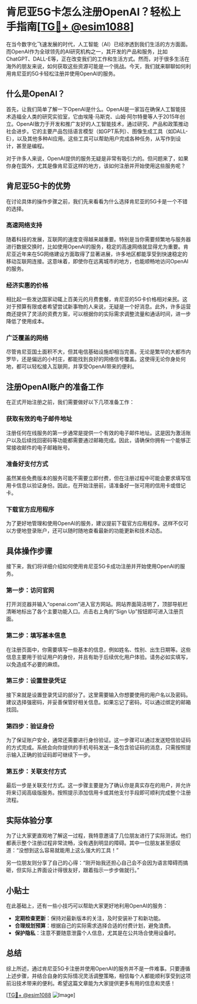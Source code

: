 # 肯尼亚5G卡怎么注册OpenAI？轻松上手指南[[TG💪+ @esim1088](https://t.me/s/esim1088)]

在当今数字化飞速发展的时代，人工智能（AI）已经渗透到我们生活的方方面面。而OpenAI作为全球领先的AI研究机构之一，其开发的产品和服务，比如ChatGPT、DALL-E等，正在改变我们的工作和生活方式。然而，对于很多生活在海外的朋友来说，如何获取这些资源可能是一个挑战。今天，我们就来聊聊如何利用肯尼亚的5G卡轻松注册并使用OpenAI的服务。

## 什么是OpenAI？

首先，让我们简单了解一下OpenAI是什么。OpenAI是一家旨在确保人工智能技术造福全人类的研究实验室，它由埃隆·马斯克、山姆·阿尔特曼等人于2015年创立。OpenAI致力于开发和推广友好的人工智能技术，通过研究、产品和政策推动社会进步。它的主要产品包括语言模型（如GPT系列）、图像生成工具（如DALL-E），以及其他多种AI应用。这些工具可以帮助用户完成各种任务，从写作到设计，甚至是编程。

对于许多人来说，OpenAI提供的服务无疑是非常有吸引力的。但问题来了，如果你身在国外，尤其是像肯尼亚这样的地方，该如何注册并开始使用这些服务呢？

## 肯尼亚5G卡的优势

在讨论具体的操作步骤之前，我们先来看看为什么选择肯尼亚的5G卡是一个不错的选择。

### 高速网络支持

随着科技的发展，互联网的速度变得越来越重要。特别是当你需要频繁地与服务器进行数据交换时，比如使用OpenAI的服务，稳定的高速网络就显得尤为重要。肯尼亚近年来在5G网络建设方面取得了显著进展，许多地区都能享受到快速稳定的移动互联网连接。这意味着，即使你在远离城市的地方，也能顺畅地访问OpenAI的服务。

### 经济实惠的价格

相比起一些发达国家动辄上百美元的月费套餐，肯尼亚的5G卡价格相对亲民。这对于预算有限或者希望尝试新事物的人来说，无疑是一个好消息。此外，许多运营商还提供了灵活的资费方案，可以根据你的实际需求调整流量和通话时间，进一步降低了使用成本。

### 广泛覆盖的网络

尽管肯尼亚国土面积不大，但其电信基础设施却相当完善。无论是繁华的大都市内罗毕，还是偏远的小村庄，都能找到良好的网络信号覆盖。这使得无论你身处何地，都可以轻松接入互联网，并享受OpenAI带来的便利。

## 注册OpenAI账户的准备工作

在正式开始注册之前，我们需要做好以下几项准备工作：

### 获取有效的电子邮件地址

注册任何在线服务的第一步通常是提供一个有效的电子邮件地址。这是因为激活账户以及后续找回密码等功能都需要通过邮箱完成。因此，请确保你拥有一个能够正常接收邮件的电子邮箱账号。

### 准备好支付方式

虽然某些免费版本的服务可能不需要立即付费，但在注册过程中可能会要求填写信用卡信息以验证身份。因此，在开始注册前，请准备好一张可用的信用卡或借记卡。

### 下载官方应用程序

为了更好地管理和使用OpenAI的服务，建议提前下载官方应用程序。这样不仅可以方便地登录账户，还可以随时随地查看最新的功能更新和技术动态。

## 具体操作步骤

接下来，我们将详细介绍如何使用肯尼亚5G卡成功注册并开始使用OpenAI的服务。

### 第一步：访问官网

打开浏览器并输入“openai.com”进入官方网站。网站界面简洁明了，顶部导航栏清晰地标出了各个主要功能入口。点击右上角的“Sign Up”按钮即可进入注册页面。

### 第二步：填写基本信息

在注册页面中，你需要填写一些基本的信息，例如姓名、性别、出生日期等。这些信息主要用于验证用户的身份，并且有助于后续优化用户体验。请务必如实填写，以免造成不必要的麻烦。

### 第三步：设置登录凭证

接下来就是设置登录凭证的部分了。这里需要输入你想要使用的用户名以及密码。建议选择强密码，并妥善保管好相关信息。如果忘记了密码，可以通过绑定的邮箱找回。

### 第四步：验证身份

为了保证账户安全，通常还需要进行身份验证。这一步骤可以通过发送短信验证码的方式完成。系统会向你提供的手机号码发送一条包含验证码的消息，只需按照提示输入正确的验证码即可继续下一步。

### 第五步：关联支付方式

最后一步是关联支付方式。这一步骤主要是为了确认你是真实存在的用户，并允许将来订阅高级版服务。按照提示添加信用卡或其他支付手段即可顺利完成整个注册流程。

## 实际体验分享

为了让大家更直观地了解这一过程，我特意邀请了几位朋友进行了实际测试。他们都表示整个注册过程非常流畅，没有遇到明显的障碍。其中一位朋友甚至感叹道：“没想到这么容易就能用上这么强大的工具！”

另一位朋友则分享了自己的心得：“刚开始我还担心自己会不会因为语言障碍而搞砸，但实际上界面设计得很友好，跟着指示一步步做就行。”

## 小贴士

在此基础上，还有一些小技巧可以帮助大家更好地利用OpenAI的服务：

- **定期检查更新**：保持对最新版本的关注，及时安装补丁和新功能。
- **合理规划预算**：根据自己的实际需求选择合适的付费计划，避免浪费。
- **保护隐私**：注意不要随意泄露个人信息，尤其是在公共场合使用设备时。

## 总结

综上所述，通过肯尼亚5G卡注册并使用OpenAI的服务并不是一件难事。只要遵循上述步骤，并结合自身的实际情况灵活调整策略，相信每个人都能顺利享受到这项前沿技术带来的便利。希望这篇文章能为大家提供更多有用的信息和灵感！

[[TG💪+ @esim1088](https://t.me/s/esim1088) ![Image](https://i.postimg.cc/4NQfJmqS/Snipaste-2025-05-13-00-14-12.png)]